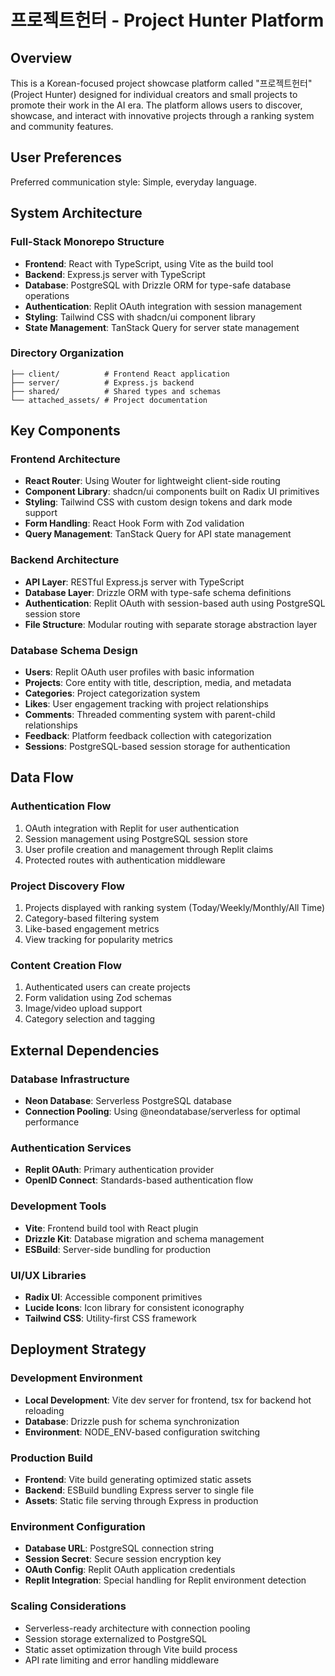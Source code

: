 # 프로젝트헌터 - Project Hunter Platform

## Overview

This is a Korean-focused project showcase platform called "프로젝트헌터" (Project Hunter) designed for individual creators and small projects to promote their work in the AI era. The platform allows users to discover, showcase, and interact with innovative projects through a ranking system and community features.

## User Preferences

Preferred communication style: Simple, everyday language.

## System Architecture

### Full-Stack Monorepo Structure
- **Frontend**: React with TypeScript, using Vite as the build tool
- **Backend**: Express.js server with TypeScript
- **Database**: PostgreSQL with Drizzle ORM for type-safe database operations
- **Authentication**: Replit OAuth integration with session management
- **Styling**: Tailwind CSS with shadcn/ui component library
- **State Management**: TanStack Query for server state management

### Directory Organization
```
├── client/          # Frontend React application
├── server/          # Express.js backend
├── shared/          # Shared types and schemas
└── attached_assets/ # Project documentation
```

## Key Components

### Frontend Architecture
- **React Router**: Using Wouter for lightweight client-side routing
- **Component Library**: shadcn/ui components built on Radix UI primitives
- **Styling**: Tailwind CSS with custom design tokens and dark mode support
- **Form Handling**: React Hook Form with Zod validation
- **Query Management**: TanStack Query for API state management

### Backend Architecture
- **API Layer**: RESTful Express.js server with TypeScript
- **Database Layer**: Drizzle ORM with type-safe schema definitions
- **Authentication**: Replit OAuth with session-based auth using PostgreSQL session store
- **File Structure**: Modular routing with separate storage abstraction layer

### Database Schema Design
- **Users**: Replit OAuth user profiles with basic information
- **Projects**: Core entity with title, description, media, and metadata
- **Categories**: Project categorization system
- **Likes**: User engagement tracking with project relationships
- **Comments**: Threaded commenting system with parent-child relationships
- **Feedback**: Platform feedback collection with categorization
- **Sessions**: PostgreSQL-based session storage for authentication

## Data Flow

### Authentication Flow
1. OAuth integration with Replit for user authentication
2. Session management using PostgreSQL session store
3. User profile creation and management through Replit claims
4. Protected routes with authentication middleware

### Project Discovery Flow
1. Projects displayed with ranking system (Today/Weekly/Monthly/All Time)
2. Category-based filtering system
3. Like-based engagement metrics
4. View tracking for popularity metrics

### Content Creation Flow
1. Authenticated users can create projects
2. Form validation using Zod schemas
3. Image/video upload support
4. Category selection and tagging

## External Dependencies

### Database Infrastructure
- **Neon Database**: Serverless PostgreSQL database
- **Connection Pooling**: Using @neondatabase/serverless for optimal performance

### Authentication Services
- **Replit OAuth**: Primary authentication provider
- **OpenID Connect**: Standards-based authentication flow

### Development Tools
- **Vite**: Frontend build tool with React plugin
- **Drizzle Kit**: Database migration and schema management
- **ESBuild**: Server-side bundling for production

### UI/UX Libraries
- **Radix UI**: Accessible component primitives
- **Lucide Icons**: Icon library for consistent iconography
- **Tailwind CSS**: Utility-first CSS framework

## Deployment Strategy

### Development Environment
- **Local Development**: Vite dev server for frontend, tsx for backend hot reloading
- **Database**: Drizzle push for schema synchronization
- **Environment**: NODE_ENV-based configuration switching

### Production Build
- **Frontend**: Vite build generating optimized static assets
- **Backend**: ESBuild bundling Express server to single file
- **Assets**: Static file serving through Express in production

### Environment Configuration
- **Database URL**: PostgreSQL connection string
- **Session Secret**: Secure session encryption key
- **OAuth Config**: Replit OAuth application credentials
- **Replit Integration**: Special handling for Replit environment detection

### Scaling Considerations
- Serverless-ready architecture with connection pooling
- Session storage externalized to PostgreSQL
- Static asset optimization through Vite build process
- API rate limiting and error handling middleware